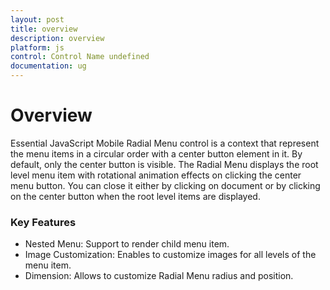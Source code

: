 ```yaml
---
layout: post
title: overview
description: overview
platform: js
control: Control Name undefined
documentation: ug
---
```


# Overview

Essential JavaScript Mobile Radial Menu control is a context that represent the menu items in a circular order with a center button element in it. By default, only the center button is visible. The Radial Menu displays the root level menu item with rotational animation effects on clicking the center menu button. You can close it either by clicking on document or by clicking on the center button when the root level items are displayed.

### Key Features

* Nested Menu: Support to render child menu item.
* Image Customization: Enables to customize images for all levels of the menu item.
* Dimension: Allows to customize Radial Menu radius and position.

